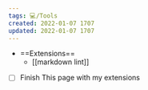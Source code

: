 ```yaml
---
tags: 💻️/Tools
created: 2022-01-07 1707
updated: 2022-01-07 1707
---
```


- ==Extensions==
	- [[markdown lint]]
	
- [ ] Finish This page with my extensions